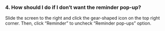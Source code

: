 ### 4. How should I do if I don’t want the reminder pop-up?
Slide the screen to the right and click the gear-shaped icon on the top right corner. Then, click “Reminder” to uncheck “Reminder pop-ups” option.
